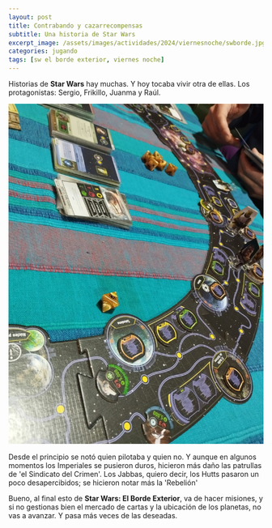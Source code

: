 ```yaml
---
layout: post
title: Contrabando y cazarrecompensas
subtitle: Una historia de Star Wars
excerpt_image: /assets/images/actividades/2024/viernesnoche/swborde.jpg
categories: jugando
tags: [sw el borde exterior, viernes noche]
---
```


Historias de <b>Star Wars</b> hay muchas. Y hoy tocaba vivir otra de ellas. Los protagonistas: Sergio, Frikillo, Juanma y Raúl.

![banner](/assets/images/actividades/2024/viernesnoche/swpartida.jpg)

Desde el principio se notó quien pilotaba y quien no. Y aunque en algunos momentos los Imperiales se pusieron duros, hicieron más daño las patrullas de 'el Sindicato del Crimen'. Los Jabbas, quiero decir, los Hutts pasaron un poco desapercibidos; se hicieron notar más la 'Rebelión'

Bueno, al final esto de <b>Star Wars: El Borde Exterior</b>, va de hacer misiones, y si no gestionas bien el mercado de cartas y la ubicación de los planetas, no vas a avanzar. Y pasa más veces de las deseadas.
